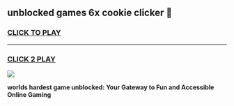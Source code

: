 
## unblocked games 6x cookie clicker 👋
<h3>
<a href="https://premium.freeplayer.one?title=unblocked_games_6x_cookie_clicker&ref=13F">CLICK TO PLAY</a></h3>
<hr>

<h3>
<a href="https://premium.freeplayer.one?title=unblocked_games_6x_cookie_clicker&ref=13F">CLICK 2 PLAY</a>
  
</h3>

<a href="https://premium.freeplayer.one?title=unblocked_games_6x_cookie_clicker&ref=12F/"><img src="https://clearcache.store/games.png"></a>


**worlds hardest game unblocked: Your Gateway to Fun and Accessible Online Gaming**
